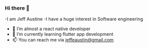### Hi there 👋
-I am Jeff Austine 
-I have a huge interest in Software engineering
- 🔭 I’m almost a react native developer 
- 🌱 I’m currently learning flutter app development
- 📫 You can reach me via jeffeaustin@gmail.com
